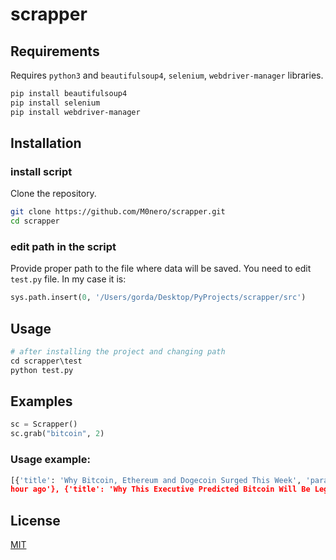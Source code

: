 # scrapper

## Requirements

Requires `python3` and `beautifulsoup4`, `selenium`, `webdriver-manager`  libraries.

```sh
pip install beautifulsoup4
pip install selenium
pip install webdriver-manager
```
## Installation

### install script

Clone the repository. 

```bash
git clone https://github.com/M0nero/scrapper.git
cd scrapper
```

### edit path in the script

Provide proper path to the file where data will be saved. You need to edit `test.py` file. In my case it is:

```python
sys.path.insert(0, '/Users/gorda/Desktop/PyProjects/scrapper/src')
```


## Usage

```python
# after installing the project and changing path
cd scrapper\test
python test.py
```

## Examples

```python
sc = Scrapper()
sc.grab("bitcoin", 2)
```

### Usage example:

```python
[{'title': 'Why Bitcoin, Ethereum and Dogecoin Surged This Week', 'paragraph': 'Major coins increased in value this week. ', 'source': 'Decrypt', 'time': 'an 
hour ago'}, {'title': 'Why This Executive Predicted Bitcoin Will Be Legal Tender In 5 Countries By 2022', 'paragraph': 'Bitcoinist has followed closely the rollout of The Bitcoin Law in El Salvador. Via the National Congress, this country gave BTC the status of legal tender, the implications of this action are still under scrutiny but point toward a new phase of adoption for the crypto industry. R...', 'source': 'Bitcoinist.com', 'time': 'an hour ago'}]
```

## License

[MIT](https://choosealicense.com/licenses/mit/)
